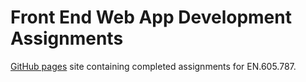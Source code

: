 # Front End Web App Development Assignments

[GitHub pages](https://mattgermano.github.io/en605787/) site containing
completed assignments for EN.605.787.
